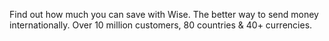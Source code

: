 Find out how much you can save with Wise. The better way to send money internationally. Over 10 million customers, 80 countries & 40+ currencies.
